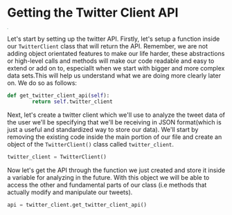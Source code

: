 <!--title={Getting the Twitter Client API}-->

<!--badges={Web Development:20}-->

<h1>Getting the Twitter Client API</h1>
<img src="https://static01.nyt.com/images/2014/08/10/magazine/10wmt/10wmt-superJumbo-v4.jpg" style="zoom: 10%;" />

Let's start by setting up the twitter API. Firstly, let's setup a function inside our `TwitterClient` class that will return the API. Remember, we are not adding object orientated features to make our life harder, these abstractions or high-level calls and methods will make our code readable and easy to extend or add on to, especiallt when we start with bigger and more complex data sets.This will help us understand what we are doing more clearly later on. We do so as follows:

```python
def get_twitter_client_api(self):
        return self.twitter_client
```

Next, let's create a twitter client which we'll use to analyze the tweet data of the user we'll be specifying that we'll be receiving in JSON format(which is just a useful and standardized way to store our data). We'll start by removing the existing code inside the main portion of our file and create an object of the `TwitterClient()` class called `twitter_client`. 

```python
twitter_client = TwitterClient()
```

Now let's get the API through the function we just created and store it inside a variable for analyzing in the future. With this object we will be able to access the other and fundamental parts of our class (i.e methods that actually modify and manipulate our tweets).

```python
api = twitter_client.get_twitter_client_api()
```



